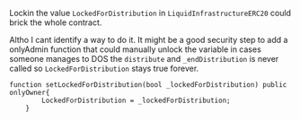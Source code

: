Lockin the value `LockedForDistribution` in `LiquidInfrastructureERC20` could brick the whole contract.

Altho I cant identify a way to do it. It might be a good security step to add a onlyAdmin function that could manually unlock the variable in cases someone manages to DOS the `distribute` and `_endDistribution` is never called so `LockedForDistribution` stays true forever.
```
function setLockedForDistribution(bool _lockedForDistribution) public onlyOwner{
        LockedForDistribution = _lockedForDistribution;
    }
```